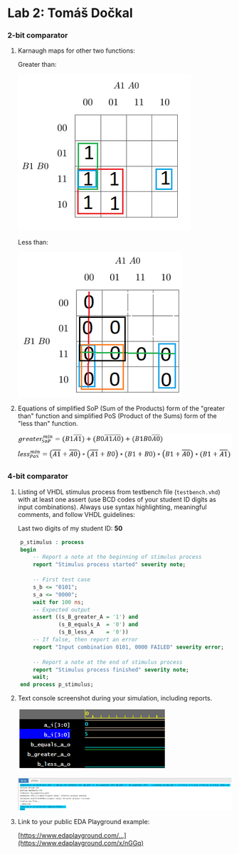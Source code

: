 # Lab 2: Tomáš Dočkal

### 2-bit comparator

1. Karnaugh maps for other two functions:

   Greater than:

   ![K-maps](images/k_map_Bgreater.png)

   Less than:

   ![K-maps](images/k_map_Blesser.png)

2. Equations of simplified SoP (Sum of the Products) form of the "greater than" function and simplified PoS (Product of the Sums) form of the "less than" function.

   ![Logic functions](images/equations.png)


### 4-bit comparator

1. Listing of VHDL stimulus process from testbench file (`testbench.vhd`) with at least one assert (use BCD codes of your student ID digits as input combinations). Always use syntax highlighting, meaningful comments, and follow VHDL guidelines:

   Last two digits of my student ID: **50**

```vhdl
    p_stimulus : process
    begin
        -- Report a note at the beginning of stimulus process
        report "Stimulus process started" severity note;

        -- First test case
        s_b <= "0101";
        s_a <= "0000";
        wait for 100 ns;
        -- Expected output
        assert ((s_B_greater_A = '1') and
                (s_B_equals_A  = '0') and
                (s_B_less_A    = '0'))
        -- If false, then report an error
        report "Input combination 0101, 0000 FAILED" severity error;

        -- Report a note at the end of stimulus process
        report "Stimulus process finished" severity note;
        wait;
    end process p_stimulus;
```

2. Text console screenshot during your simulation, including reports.

   ![your figure](images/myfigure.png)
   
    ![your figure](images/EDULog.png)

3. Link to your public EDA Playground example:

   [https://www.edaplayground.com/...](https://www.edaplayground.com/x/nGGq)

